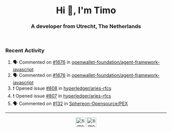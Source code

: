 <h1 align="center">Hi 👋, I'm Timo</h1>
<h3 align="center">A developer from Utrecht, The Netherlands</h3>
<br/>
<!-- https://github.com/rahuldkjain/github-profile-readme-generator --!>

<!--  <p align="left"><img src="https://github-readme-stats.vercel.app/api?username=timoglastra&show_icons=true&count_private=true&" alt="timoglastra" /></p> --!>

<!--
Github language stats
<p align="left"><img src="https://github-readme-stats.vercel.app/api/top-langs/?username=timoglastra&layout=compact" alt="timoglastra" /><p>
-->

<!-- Codestats language stats -->
<!-- <p align="left"><img src="https://codestats-readme.vercel.app/api/top-langs/?username=timoglastra&layout=compact&language_count=12" alt="timoglastra" /><p>    --!>
  
<h3>Recent Activity</h3>

<!--START_SECTION:activity-->
1. 🗣 Commented on [#1676](https://github.com/openwallet-foundation/agent-framework-javascript/pull/1676#issuecomment-1880378864) in [openwallet-foundation/agent-framework-javascript](https://github.com/openwallet-foundation/agent-framework-javascript)
2. 🗣 Commented on [#1676](https://github.com/openwallet-foundation/agent-framework-javascript/pull/1676#issuecomment-1880372526) in [openwallet-foundation/agent-framework-javascript](https://github.com/openwallet-foundation/agent-framework-javascript)
3. ❗ Opened issue [#808](https://github.com/hyperledger/aries-rfcs/issues/808) in [hyperledger/aries-rfcs](https://github.com/hyperledger/aries-rfcs)
4. ❗ Opened issue [#807](https://github.com/hyperledger/aries-rfcs/issues/807) in [hyperledger/aries-rfcs](https://github.com/hyperledger/aries-rfcs)
5. 🗣 Commented on [#132](https://github.com/Sphereon-Opensource/PEX/pull/132#issuecomment-1880306981) in [Sphereon-Opensource/PEX](https://github.com/Sphereon-Opensource/PEX)
<!--END_SECTION:activity-->

---

<p align="center">
<a href="https://twitter.com/timoglastra" target="blank"><img align="center" src="https://cdn.jsdelivr.net/npm/simple-icons@3.0.1/icons/twitter.svg" alt="timoglastra" height="30" width="30" /></a>
<a href="https://linkedin.com/in/timoglastra" target="blank"><img align="center" src="https://cdn.jsdelivr.net/npm/simple-icons@3.0.1/icons/linkedin.svg" alt="timoglastra" height="30" width="30" /></a>
</p>



